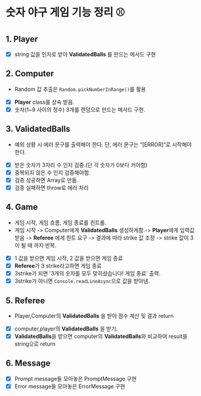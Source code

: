 # 숫자 야구 게임 기능 정리 ⚾️

## 1. Player

- [x] string 값을 인자로 받아 **ValidatedBalls** 를 만드는 메서드 구현

## 2. Computer

- Random 값 추출은 `Random.pickNumberInRange()`를 활용

- [x] **Player** class를 상속 받음.
- [x] 숫자(1~9 사이의 정수) 3개를 랜덤으로 만드는 메서드 구현.

## 3. ValidatedBalls

- 예외 상황 시 에러 문구를 출력해야 한다. 단, 에러 문구는 “[ERROR]“로 시작해야 한다.

* [x] 받은 숫자가 3자리 수 인지 검증.(단 각 숫자가 0보다 커야함)
* [x] 중복되지 않은 수 인지 검증해야함.
* [x] 검증 성공하면 Array로 만듦.
* [x] 검증 실패하면 throw로 에러 처리

## 4. Game

- 게임 시작, 게임 흐름, 게임 종료를 컨트롤.
- 게임 시작 -> Computer에게 **ValidatedBalls** 생성하게함.-> **Player**에게 입력값 받음 -> **Referee** 에게 힌트 요구 -> 결과에 따라 strike 값 조정 -> strike 값이 3이 될 때 까지 반복.

* [x] 1 값을 받으면 게임 시작, 2 값을 받으면 게임 종료
* [x] **Referee**가 3 strike라고하면 게임 종료
* [x] 3strike가 되면 '3개의 숫자를 모두 맞히셨습니다! 게임 종료' 출력.
* [x] 3strike가 아니면 `Console.readLineAsync`으로 값을 받아냄.

## 5. Referee

- Player,Computer의 **ValidatedBalls** 을 받아 점수 계산 및 결과 return

* [x] computer,player의 **ValidatedBalls** 을 받기.
* [x] **ValidatedBalls**을 받으면 computer의 **ValidatedBalls**와 비교하여 result을 string으로 return

## 6. Message

- [x] Prompt message들 모아놓은 PromptMessage 구현
- [x] Error message들 모아놓은 ErrorMessage 구현
